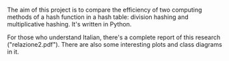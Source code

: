 The aim of this project is to compare the efficiency of two computing methods of a hash function in a hash table: division hashing and multiplicative hashing.
It's written in Python.

For those who understand Italian, there's a complete report of this research ("relazione2.pdf"). There are also some interesting plots and class diagrams in it.
